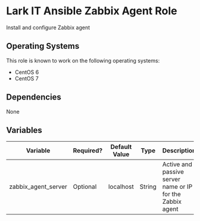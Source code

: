 # Lark IT Ansible Zabbix Agent Role
Install and configure Zabbix agent

## Operating Systems
This role is known to work on the following operating systems:
- CentOS 6
- CentOS 7

## Dependencies
None

## Variables
| Variable | Required? | Default Value | Type | Description |
|----------|--------|-------|------|--------|
| zabbix_agent_server | Optional | localhost | String | Active and passive server name or IP for the Zabbix agent |